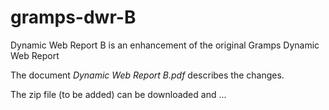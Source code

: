 # gramps-dwr-B
Dynamic Web Report B is an enhancement of the original Gramps Dynamic Web Report

The document _Dynamic Web Report B.pdf_ describes the changes.

The zip file (to be added) can be downloaded and ...
